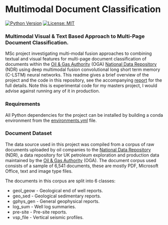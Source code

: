 # Multimodal Document Classification
[![Python Version](https://img.shields.io/badge/python-3.8-blue.svg)](https://github.com/justinbt1/Multimodal-Document-Classification)
[![License: MIT](https://img.shields.io/badge/License-MIT-green.svg)](https://opensource.org/licenses/MIT)

### Multimodal Visual & Text Based Approach to Multi-Page Document Classification.
MSc project investigating multi-modal fusion approaches to combining textual and visual features for multi-page document 
classification of documents within the [Oil & Gas Authority](https://www.ogauthority.co.uk/) 
(OGA) [National Data Repository](https://ndr.ogauthority.co.uk/dp/controller/PLEASE_LOGIN_PAGE) (NDR) using deep multimodal fusion
convolutional long short term memory (C-LSTM) neural networks. This readme gives a brief overview of the project and the code in 
this repository, see the accompanying 
[report](https://github.com/justinbt1/Multimodal-Document-Classification/blob/main/report/project_report.pdf) for the full 
details. Note this is experimental code for my masters project, I would advise against running any of it in production.

### Requirements
All Python dependencies for the project can be installed by building a conda environment from the 
[environments.yml](https://github.com/justinbt1/Multimodal-Document-Classification/blob/main/environment.yml) file. 

### Document Dataset
The data source used in this project was compiled from a corpus of raw documents uploaded by oil companies to the 
[National Data Repository](https://ndr.ogauthority.co.uk/) (NDR), a data repository for 
UK petroleum exploration and production data maintained by the [Oil & Gas Authority](https://www.ogauthority.co.uk/) 
(OGA). The document corpus used consists of a sample of 6,541 documents, these are mostly PDF, Microsoft Office, text 
and image type files.

The documents in this corpus are split into 6 classes:
- geol_geow - Geological end of well reports.
- geo_sed - Geological sedimentary reports.
- gphys_gen - General geophysical reports.
- log_sum - Well log summaries.
- pre-site - Pre-site reports.
- vsp_file - Vertical seismic profiles.
